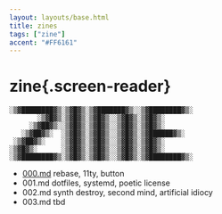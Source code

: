 ```yaml
---
layout: layouts/base.html
title: zines
tags: ["zine"]
accent: "#FF6161"
---
```


# zine{.screen-reader}

```ascii {aria-hidden="true"}
░▒▓████████▓▒░▒▓█▓▒░▒▓███████▓▒░░▒▓████████▓▒░ 
       ░▒▓█▓▒░▒▓█▓▒░▒▓█▓▒░░▒▓█▓▒░▒▓█▓▒░        
     ░▒▓██▓▒░░▒▓█▓▒░▒▓█▓▒░░▒▓█▓▒░▒▓█▓▒░        
   ░▒▓██▓▒░  ░▒▓█▓▒░▒▓█▓▒░░▒▓█▓▒░▒▓██████▓▒░   
 ░▒▓██▓▒░    ░▒▓█▓▒░▒▓█▓▒░░▒▓█▓▒░▒▓█▓▒░        
░▒▓█▓▒░      ░▒▓█▓▒░▒▓█▓▒░░▒▓█▓▒░▒▓█▓▒░        
░▒▓████████▓▒░▒▓█▓▒░▒▓█▓▒░░▒▓█▓▒░▒▓████████▓▒░ 
```

- [000.md](000) rebase, 11ty, button
- 001.md dotfiles, systemd, poetic license
- 002.md synth destroy, second mind, artificial idiocy
- 003.md tbd

